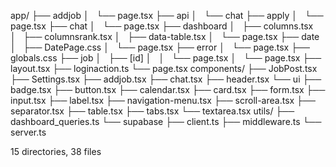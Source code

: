 app/
├── addjob
│   └── page.tsx
├── api
│   └── chat
├── apply
│   └── page.tsx
├── chat
│   └── page.tsx
├── dashboard
│   ├── columns.tsx
│   ├── columnsrank.tsx
│   ├── data-table.tsx
│   └── page.tsx
├── date
│   ├── DatePage.css
│   └── page.tsx
├── error
│   └── page.tsx
├── globals.css
├── job
│   ├── [id]
│   │   └── page.tsx
│   └── page.tsx
├── layout.tsx
├── loginaction.ts
└── page.tsx
components/
├── JobPost.tsx
├── Settings.tsx
├── addjob.tsx
├── chat.tsx
├── header.tsx
└── ui
    ├── badge.tsx
    ├── button.tsx
    ├── calendar.tsx
    ├── card.tsx
    ├── form.tsx
    ├── input.tsx
    ├── label.tsx
    ├── navigation-menu.tsx
    ├── scroll-area.tsx
    ├── separator.tsx
    ├── table.tsx
    ├── tabs.tsx
    └── textarea.tsx
utils/
├── dashboard_queries.ts
└── supabase
    ├── client.ts
    ├── middleware.ts
    └── server.ts

15 directories, 38 files
